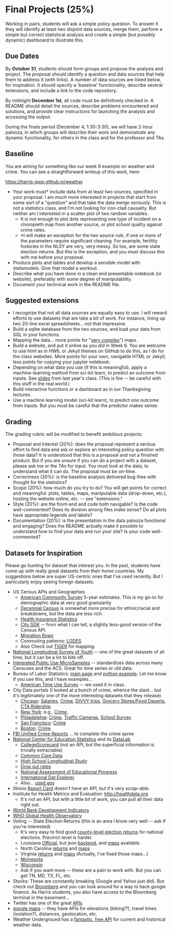 # Final Projects (25%) 

Working in pairs, students will ask a simple policy question.
To answer it they will identify at least two disjoint data sources, merge them,
perform a simple but correct statistical analysis
and create a simple (but possibly dynamic) dashboard to illustrate this.

## Due Dates

By **October 31**, students should form groups and propose the analysis and project.
The proposal should identify a question and data sources that help them to address it (with links).
A number of data sources are listed below, for inspiration.
It should specify a 'baseline' functionality, describe several extensions, and include a link to the code repository.

By midnight **December 1st**, all code must be definitively checked in.
A README should detail the sources, describe problems encountered and solutions,
and provide clear instructions for launching the analysis and accessing the output.

During the finals period (December 4, 1:30-3:30), we will have 2-hour palooza,
  in which groups will describe their work and demonstrate any dynamic functionality,
  for others in the class and for the professor and TAs.

## Baseline

You are aiming for something like our week 9 example on weather and crime.
You can see a straightforward writeup of this work, here:

https://harris-ippp.github.io/weather

* Your work must* include data from at least two sources, specified in your proposal.
  I am much more interested in projects that start from some sort of a "question" and that take the data merge seriously.
  This is not a statistics class, and I'm not looking for iron-clad causality.  But neither am I interested in a scatter plot of two random variables.
  * It is not enough to plot dots representing one type of incident on a choropleth map from another source, or plot school quality against crime rates.
  * *I will make an exception for the two source rule, if one or more of the parameters require significant cleaning.  For example, fertility histories in the NLSY are very, very messy.  So too, are some state election returns.  But this is the exception, and you must discuss this with me before your proposal.
* Produce plots and tables and develop a sensible model with statsmodels.  Give that model a workout.
* Describe what you have done in a clean and presentable notebook (or website), preferably with some degree of manipulability.
* Document your technical work in the README file.

## Suggested extensions

* I recognize that not all data sources are equally easy to use.  I will reward efforts to use datasets that are take a bit of work.  For instance, lining up two 20-line excel spreadsheets... not that impressive.
* Build a sqlite database from the two sources, and load your data from SQL in your functions.
* Mapping the data... more points for "[very complex](http://saxon.harris.uchicago.edu/~jsaxon/migration/migration.html)") maps.
* Build a website, and put it online as you did in Week 6.  You are welcome to use html as in HW6, or Jekyll themes on GitHub to do this, as I do for the class websites.  More points for your own, navigable HTML or Jekyll; less points for copying your jupyter notebook.
* Depending on what data you use (if this is meaningful), apply a machine-learning method from sci-kit learn, to predict an outcome from inputs.  See [slides](https://github.com/harris-ippp/lectures/blob/master/old/nn/nn.pdf) from last year's class.  (This is fire -- be careful with this stuff in the real world.)
* Build interactive functions or a dashboard as in our Thanksgiving lectures.
* Use a machine learning model (sci-kit learn), to predict one outcome from inputs.  But you must be careful that the predictor makes sense.

## Grading
The grading rubric will be modified to benefit ambitious projects:

* Proposal and Interest (20%): does the proposal represent a serious effort to find data and ask or explore an interesting policy question with those data?  It is understood that this is a proposal and not a finished product.  But if you are unsure if you can do a project with a dataset, please ask me or the TAs for input.  You must look at the data, to understand what it can do.  The proposal must be on-time.
* Correctness (20%): is the baseline analysis delivered bug-free with thought for the statistics?
* Scope (20%): how much do you try to do?  You will get points for correct and meaningful: plots, tables, maps, manipulable data (drop-down, etc.), hosting the website online, etc. -- see "extensions."
* Style (20%): are the front-end and code both navigable?  Is the code well-commented?  Does its division among files make sense?  Do all plots have appropriate legends and labels?  
* Documentation (20%): is the presentation in the data palooza functional and engaging?  Does the README actually make it possible to understand how to find your data and run your site?  Is your code well-commented?

## Datasets for Inspiration

Please go hunting for dataset that interest you.
In the past, students have come up with really great datasets from their home countries.
My suggestions below are super US-centric ones that I've used recently.
But I particularly enjoy seeing foreign datasets.  

* US Census APIs and Geographies
  * [American Community Survey](https://www.census.gov/data/developers/data-sets/acs-5year.html) 5-year estimates.  This is my go-to for demographic data at very good granularity
  * [Decennial Census](https://www.census.gov/data/developers/data-sets/decennial-census.html) is somewhat more precise for ethnic/racial and breakdowns, but the data are less rich.
  * [Health Insurance Statistics](https://www.census.gov/data/developers/data-sets/Health-Insurance-Statistics.html)
  * [City SDK](https://uscensusbureau.github.io/citysdk/) -- from what I can tell, a slightly less-good version of the Census API.
  * [Migration flows](https://www.census.gov/data/developers/data-sets/acs-migration-flows.html)
  * Commuting patterns: [LODES](https://lehd.ces.census.gov/data/)
  * Also Check out [TIGER](https://www.census.gov/geo/maps-data/data/tiger.html) for mapping.
* [National Longitudinal Survey of Youth](https://www.nlsinfo.org/content/cohorts) -- one of the great datasets of all time, but it can be a lot to bite off.
* [Integrated Public Use MicroSamples](https://usa.ipums.org/usa/) -- standardizes data across many Censuses and the ACS.  Great for time series or old data.
* Bureau of Labor Statistics: [main page](https://www.bls.gov/data/) and [python example](https://www.bls.gov/developers/api_python.htm).  Let me know if you use this, and I have examples...
  * [American Time Use Survey](https://www.bls.gov/tus/) -- we used it in class.
* City Data portals (I looked at a bunch of crime, whence the slant... but it's legitimately one of the more interesting datasets that they release)
  * [Chicago](https://data.cityofchicago.org/): [Salaries](https://data.cityofchicago.org/Administration-Finance/Budget-2017-Budget-Ordinance-Positions-and-Salarie/x94i-grxu), [Crime](https://data.cityofchicago.org/view/5cd6-ry5g), [DIVVY trips](https://data.cityofchicago.org/Transportation/Divvy-Trips-Dashboard/u94x-unre), [Grocery Stores/Food Deserts](https://data.cityofchicago.org/Community-Economic-Development/Grocery-Stores-2013/53t8-wyrc/data), [CTA Ridership](https://data.cityofchicago.org/Transportation/CTA-Ridership-L-Station-Entries-Monthly-Day-Type-A/t2rn-p8d7/data)
  * [New York](https://data.cityofnewyork.us/browse?provenance=official&sortBy=most_accessed&utf8=%E2%9C%93): e.g., [Crime](https://data.cityofnewyork.us/Public-Safety/NYPD-7-Major-Felony-Incidents/hyij-8hr7), 
  * [Philadelphia](https://www.opendataphilly.org/dataset): [Crime](https://www.opendataphilly.org/dataset/crime-incidents), [Traffic Cameras](https://www.opendataphilly.org/dataset/red-light-cameras), [School Survey](https://data.cityofnewyork.us/Education/NYC-School-Survey/kwk4-6u9e)
  * [San Francisco](https://datasf.org/opendata/): [Crime](https://data.sfgov.org/Public-Safety/Police-Department-Incidents/tmnf-yvry)
  * [Boston](https://data.boston.gov/): [Crime](https://data.boston.gov/dataset/crime-incident-reports-july-2012-august-2015-source-legacy-system)
* [FBI Unified Crime Reports](https://crime-data-explorer.fr.cloud.gov/api) ... to complete the crime spree
* [National Center for Education Statistics](https://nces.ed.gov/) and its [DataLab](https://nces.ed.gov/datalab/)
  * [CollegeScorecard](https://collegescorecard.ed.gov/data/) (not an API, but the superficial information is trivially extractable)
  * [Common Core Data](https://nces.ed.gov/ccd/)
  * [High School Longitudinal Study](https://nces.ed.gov/surveys/hsls09/)
  * [Drop out rates](https://nces.ed.gov/ccd/drpcompstatelvl.asp)
  * [National Assessment of Educational Progress](https://nces.ed.gov/nationsreportcard/naepdata/)
  * [International Dat Explorer](https://nces.ed.gov/surveys/pisa/idepisa/report.aspx)
  * Also... [used.gov](https://usedgov.github.io/)
* Illinois [Report Card](https://illinoisreportcard.com/) doesn't have an API, but it's very scrap-able.
* Institute for Health Metrics and Evaluation: http://healthdata.org
  * It's not an API, but with a little bit of work, you can pull all their data right out.
* [World Bank Development Indicators](https://datahelpdesk.worldbank.org/knowledgebase/topics/125589)
* [WHO Global Health Observatory](http://apps.who.int/gho/data/node.home)
* Voting -- State Election Returns (this is an area I know very well -- ask if you're interested)
  * It's very easy to find good [county-level election returns](https://github.com/tonmcg/County_Level_Election_Results_12-16) for national elections.  Precinct-level is harder.
  * Louisiana [Official](https://voterportal.sos.la.gov/Graphical), but json [backend](https://voterportal.sos.la.gov/ElectionResults/ElectionResults/Data?blob=20161108/VotesRaceByPrecinct/Votes_53898_01.htm), and [maps](http://house.louisiana.gov/H_Redistricting2011/default_LouisianaPrecinctShapefiles.htm) available.
  * North Carolina [returns](http://er.ncsbe.gov/downloads.html?election_dt=11/08/2016)  and [maps](http://dl.ncsbe.gov/index.html?prefix=PrecinctMaps/)
  * Virginia [returns](http://historical.elections.virginia.gov/elections/search/year_from:1924/year_to:2016/office_id:1/stage:General) and [maps](https://github.com/vapublicaccessproject/va-precinct-maps-2016)  (Actually, I've fixed those maps...)
  * [Minnesota](https://gisdata.mn.gov/dataset/bdry-electionresults-2012-2020) 
  * [Wisconsin](http://data-ltsb.opendata.arcgis.com/datasets/e702e29dbdf74d3b8b153c06fac2c721_0)
  * Ask if you want more -- these are a pain to work with.  But you can get TN, MD, TX, FL, etc.
* Stocks: These are constantly breaking (Google and Yahoo just did).  But check out [Bloomberg](https://www.bloomberg.com/professional/support/api-library) and you can look around for a way to hack google finance.  As Harris students, you also have access to the Bloomberg terminal in the basement...
* Twitter has one of _the_ great [APIs](https://dev.twitter.com/rest/public)
* [google maps](https://developers.google.com/maps/documentation/) -- they have APIs for elevations (biking!?), travel times (isolation?), distances, geolocation, etc.
* Weather Underground has a [fantastic, free API](https://www.wunderground.com/weather/api/d/docs?d=data/history) for current and historical weather data.

